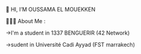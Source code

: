 
  
  👋 HI, I’M OUSSAMA EL MOUEKKEN 


👨🏻‍💻  About Me :


  ->I'm a student in 1337 BENGUERIR (42 Network)

  
  ->sudent in Université Cadi Ayyad (FST marrakech)
  
